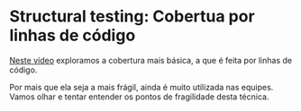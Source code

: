 # Structural testing: Cobertua por linhas de código

[Neste vídeo](https://youtu.be/Dj1X7ageDkg) exploramos a cobertura mais básica, a que é feita por linhas de código. 

Por mais que ela seja a mais frágil, ainda é muito utilizada nas equipes. Vamos olhar e tentar entender os pontos de fragilidade desta técnica.

